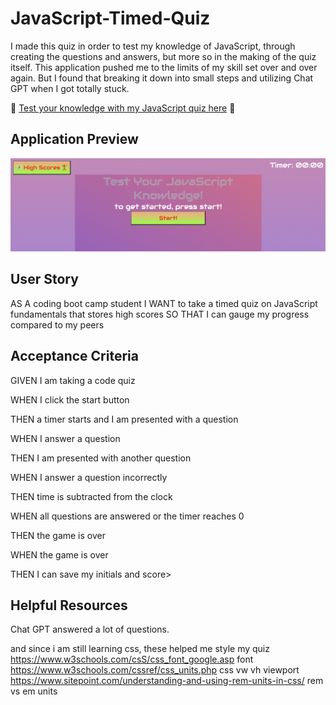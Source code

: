 # JavaScript-Timed-Quiz
I made this quiz in order to test my knowledge of JavaScript, through creating the questions and answers, but more so in the making of the quiz itself. This application pushed me to the limits of my skill set over and over again. But I found that breaking it down into small steps and utilizing Chat GPT when I got totally stuck. 

💝 [Test your knowledge with my JavaScript quiz here](https://k8sterchi.github.io/JavaScript-timed-quiz/) 💝

## Application Preview

![Screenshot of a password generator web application](./Assets/images/Start_quiz.png)

## User Story
>
AS A coding boot camp student
I WANT to take a timed quiz on JavaScript fundamentals that stores high scores
SO THAT I can gauge my progress compared to my peers
>
## Acceptance Criteria 
> 
GIVEN I am taking a code quiz

WHEN I click the start button

THEN a timer starts and I am presented with a question

WHEN I answer a question

THEN I am presented with another question

WHEN I answer a question incorrectly

THEN time is subtracted from the clock

WHEN all questions are answered or the timer reaches 0

THEN the game is over

WHEN the game is over

THEN I can save my initials and score>

## Helpful Resources
Chat GPT answered a lot of questions.

and since i am still learning css, these helped me style my quiz
https://www.w3schools.com/csS/css_font_google.asp font
https://www.w3schools.com/cssref/css_units.php css vw vh viewport
https://www.sitepoint.com/understanding-and-using-rem-units-in-css/ rem vs em units
